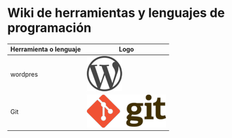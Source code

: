 # Wiki de herramientas y lenguajes de programación

| Herramienta o lenguaje   | Logo | 
| ---------|--------------------| 
| wordpres  | ![wordpress logo](wordpress/img/WordPress-logo.png) | 
| Git  | ![git logo](git-guia/img/git.png)  | 
